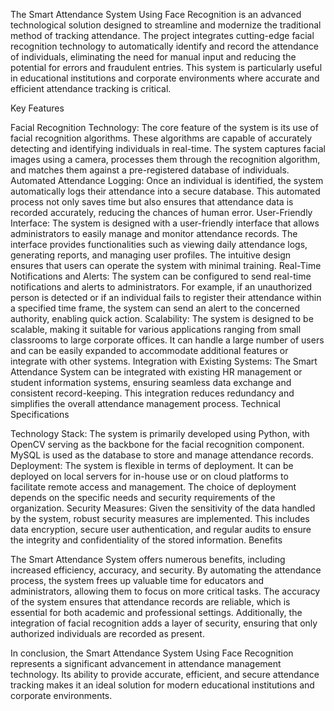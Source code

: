 The Smart Attendance System Using Face Recognition is an advanced technological solution designed to streamline and modernize the traditional method of tracking attendance. The project integrates cutting-edge facial recognition technology to automatically identify and record the attendance of individuals, eliminating the need for manual input and reducing the potential for errors and fraudulent entries. This system is particularly useful in educational institutions and corporate environments where accurate and efficient attendance tracking is critical.

Key Features

Facial Recognition Technology: The core feature of the system is its use of facial recognition algorithms. These algorithms are capable of accurately detecting and identifying individuals in real-time. The system captures facial images using a camera, processes them through the recognition algorithm, and matches them against a pre-registered database of individuals.
Automated Attendance Logging: Once an individual is identified, the system automatically logs their attendance into a secure database. This automated process not only saves time but also ensures that attendance data is recorded accurately, reducing the chances of human error.
User-Friendly Interface: The system is designed with a user-friendly interface that allows administrators to easily manage and monitor attendance records. The interface provides functionalities such as viewing daily attendance logs, generating reports, and managing user profiles. The intuitive design ensures that users can operate the system with minimal training.
Real-Time Notifications and Alerts: The system can be configured to send real-time notifications and alerts to administrators. For example, if an unauthorized person is detected or if an individual fails to register their attendance within a specified time frame, the system can send an alert to the concerned authority, enabling quick action.
Scalability: The system is designed to be scalable, making it suitable for various applications ranging from small classrooms to large corporate offices. It can handle a large number of users and can be easily expanded to accommodate additional features or integrate with other systems.
Integration with Existing Systems: The Smart Attendance System can be integrated with existing HR management or student information systems, ensuring seamless data exchange and consistent record-keeping. This integration reduces redundancy and simplifies the overall attendance management process.
Technical Specifications

Technology Stack: The system is primarily developed using Python, with OpenCV serving as the backbone for the facial recognition component. MySQL is used as the database to store and manage attendance records.
Deployment: The system is flexible in terms of deployment. It can be deployed on local servers for in-house use or on cloud platforms to facilitate remote access and management. The choice of deployment depends on the specific needs and security requirements of the organization.
Security Measures: Given the sensitivity of the data handled by the system, robust security measures are implemented. This includes data encryption, secure user authentication, and regular audits to ensure the integrity and confidentiality of the stored information.
Benefits

The Smart Attendance System offers numerous benefits, including increased efficiency, accuracy, and security. By automating the attendance process, the system frees up valuable time for educators and administrators, allowing them to focus on more critical tasks. The accuracy of the system ensures that attendance records are reliable, which is essential for both academic and professional settings. Additionally, the integration of facial recognition adds a layer of security, ensuring that only authorized individuals are recorded as present.

In conclusion, the Smart Attendance System Using Face Recognition represents a significant advancement in attendance management technology. Its ability to provide accurate, efficient, and secure attendance tracking makes it an ideal solution for modern educational institutions and corporate environments.
